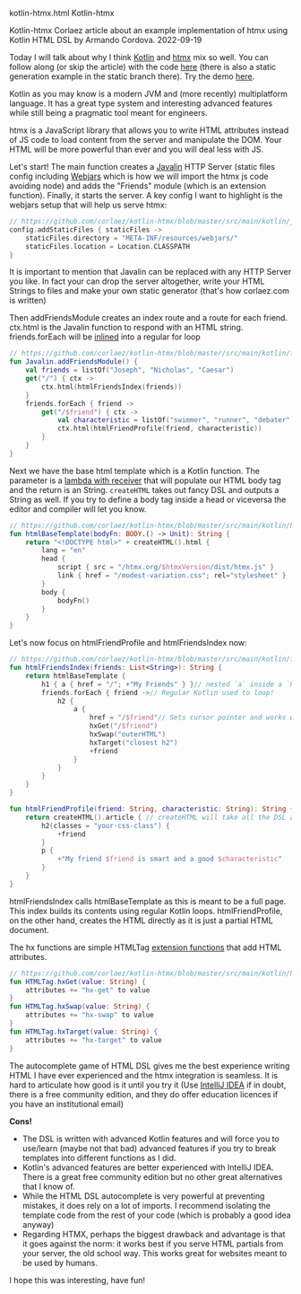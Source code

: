 kotlin-htmx.html
Kotlin-htmx

Kotlin-htmx
Corlaez article about an example implementation of htmx using Kotlin HTML DSL by Armando Cordova.
2022-09-19


Today I will talk about why I think [Kotlin](https://kotlinlang.org/) and [htmx](https://htmx.org/) mix so well. You can follow along (or skip the article) with the code [here](https://github.com/corlaez/kotlin-htmx) (there is also a static generation example in the static branch there). Try the demo [here](https://corlaez.com/htmx.html).

Kotlin as you may know is a modern JVM and (more recently) multiplatform language. It has a great type system and interesting advanced features while still being a pragmatic tool meant for engineers.

htmx is a JavaScript library that allows you to write HTML attributes instead of JS code to load content from the server and manipulate the DOM. Your HTML will be more powerful than ever and you will deal less with JS.

Let's start! The main function creates a [Javalin](https://javalin.io/) HTTP Server (static files config including [Webjars](https://www.webjars.org/) which is how we will import the htmx js code avoiding node) and adds the "Friends" module (which is an extension function). Finally, it starts the server. A key config I want to highlight is the webjars setup that will help us serve htmx:

```kotlin
// https://github.com/corlaez/kotlin-htmx/blob/master/src/main/kotlin/javalin.kt
config.addStaticFiles { staticFiles ->
    staticFiles.directory = "META-INF/resources/webjars/"
    staticFiles.location = Location.CLASSPATH
}
```

It is important to mention that Javalin can be replaced with any HTTP Server you like. In fact your can drop the server altogether, write your HTML Strings to files and make your own static generator (that's how corlaez.com is written)

Then addFriendsModule creates an index route and a route for each friend. ctx.html is the Javalin function to respond with an HTML string. friends.forEach will be [inlined](https://kotlinlang.org/docs/inline-functions.html) into a regular for loop

```kotlin
// https://github.com/corlaez/kotlin-htmx/blob/master/src/main/kotlin/friends/addFriendsModule.kt
fun Javalin.addFriendsModule() {
    val friends = listOf("Joseph", "Nicholas", "Caesar")
    get("/") { ctx ->
        ctx.html(htmlFriendsIndex(friends))
    }
    friends.forEach { friend ->
        get("/$friend") { ctx ->
            val characteristic = listOf("swimmer", "runner", "debater").random()
            ctx.html(htmlFriendProfile(friend, characteristic))
        }
    }
}
```

Next we have the base html template which is a Kotlin function. The parameter is a [lambda with receiver](https://kotlinlang.org/docs/lambdas.html#function-literals-with-receiver) that will populate our HTML body tag and the return is an String. `createHTML` takes out fancy DSL and outputs a String as well.
If you try to define a body tag inside a head or viceversa the editor and compiler will let you know.

```kotlin
// https://github.com/corlaez/kotlin-htmx/blob/master/src/main/kotlin/htmlBaseTemplate.kt
fun htmlBaseTemplate(bodyFn: BODY.() -> Unit): String {
    return "<!DOCTYPE html>" + createHTML().html {
        lang = "en"
        head {
            script { src = "/htmx.org/$htmxVersion/dist/htmx.js" }
            link { href = "/modest-variation.css"; rel="stylesheet" }
        }
        body {
            bodyFn()
        }
    }
}
```

Let's now focus on htmlFriendProfile and htmlFriendsIndex now:

```kotlin
// https://github.com/corlaez/kotlin-htmx/blob/master/src/main/kotlin/friends/html.kt
fun htmlFriendsIndex(friends: List<String>): String {
    return htmlBaseTemplate {
        h1 { a { href = "/"; +"My Friends" } }// nested `a` inside a `h1`. To insert a text inside any tag we use the + operator
        friends.forEach { friend ->// Regular Kotlin used to loop!
            h2 {
                a {
                    href = "/$friend"// Sets cursor pointer and works without js
                    hxGet("/$friend")
                    hxSwap("outerHTML")
                    hxTarget("closest h2")
                    +friend
                }
            }
        }
    }
}

fun htmlFriendProfile(friend: String, characteristic: String): String {
    return createHTML().article { // createHTML will take all the DSL and produce a String
        h2(classes = "your-css-class") {
            +friend
        }
        p {
            +"My friend $friend is smart and a good $characteristic"
        }
    }
}
```

htmlFriendsIndex calls htmlBaseTemplate as this is meant to be a full page. This index builds its contents using regular Kotlin loops. htmlFriendProfile, on the other hand, creates the HTML directly as it is just a partial HTML document.

The hx functions are simple HTMLTag [extension functions](https://kotlinlang.org/docs/extensions.html) that add HTML attributes.

```kotlin
// https://github.com/corlaez/kotlin-htmx/blob/master/src/main/kotlin/hx.kt
fun HTMLTag.hxGet(value: String) {
    attributes += "hx-get" to value
}
fun HTMLTag.hxSwap(value: String) {
    attributes += "hx-swap" to value
}
fun HTMLTag.hxTarget(value: String) {
    attributes += "hx-target" to value
}
```

The autocomplete game of HTML DSL gives me the best experience writing HTML I have ever experienced and the htmx integration is seamless. It is hard to articulate how good is it until you try it (Use [IntelliJ IDEA](https://www.jetbrains.com/idea/) if in doubt, there is a free community edition, and they do offer education licences if you have an institutional email)

**Cons!**

* The DSL is written with advanced Kotlin features and will force you to use/learn (maybe not that bad) advanced features if you try to break templates into different functions as I did.
* Kotlin's advanced features are better experienced with IntelliJ IDEA. There is a great free community edition but no other great alternatives that I know of.
* While the HTML DSL autocomplete is very powerful at preventing mistakes, it does rely on a lot of imports. I recommend isolating the template code from the rest of your code (which is probably a good idea anyway)
* Regarding HTMX, perhaps the biggest drawback and advantage is that it goes against the norm: it works best if you serve HTML partials from your server, the old school way. This works great for websites meant to be used by humans.

I hope this was interesting, have fun!
